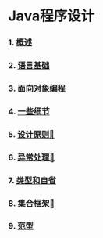 # Java程序设计

### 1. [概述](slides/1/1.html)
### 2. [语言基础](slides/2/2.html)
### 3. [面向对象编程](slides/3/3.html)
### 4. [一些细节](slides/4/4.html)
### 5. [设计原则🙋](slides/5/5.html)
### 6. [异常处理🙋](slides/6/6.html)
### 7. [类型和自省](slides/7/7.html)
### 8. [集合框架🙋](slides/8/8.html)
### 9. [范型](slides/9/9.html)